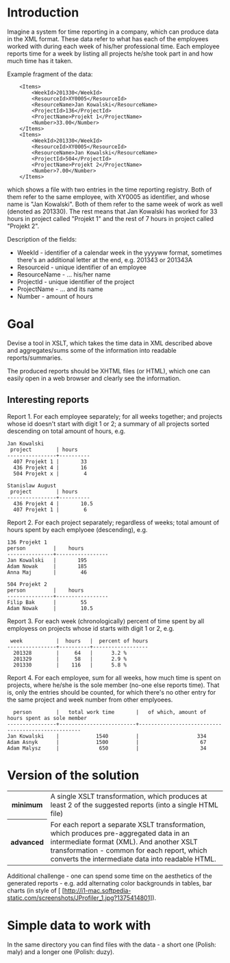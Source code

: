  Introduction
===============

Imagine a system for time reporting in a company, which can produce data in the XML format. These data refer to what has each of the employees worked with during each week of his/her professional time.
Each employee reports time for a week by listing all projects he/she took part in and how much time has it taken.

Example fragment of the data:
```
	<Items>
		<WeekId>201330</WeekId>
		<ResourceId>XY0005</ResourceId>
		<ResourceName>Jan Kowalski</ResourceName>
		<ProjectId>136</ProjectId>
		<ProjectName>Projekt 1</ProjectName>
		<Number>33.00</Number>
	</Items>
	<Items>
		<WeekId>201330</WeekId>
		<ResourceId>XY0005</ResourceId>
		<ResourceName>Jan Kowalski</ResourceName>
		<ProjectId>504</ProjectId>
		<ProjectName>Projekt 2</ProjectName>
		<Number>7.00</Number>
	</Items>
```

which shows a file with two entries in the time reporting registry. Both of them refer to the same employee, with XY0005 as identifier, and whose name is "Jan Kowalski". 
Both of them refer to the same week of work as well (denoted as 201330). The rest means that Jan Kowalski has worked for 33 hours in project called "Projekt 1" and the rest of 7 hours in project called "Projekt 2".

Description of the fields:
- WeekId - identifier of a calendar week in the yyyyww format, sometimes there's an additional letter at the end, e.g. 201343 or 201343A
- Resourceid - unique identifier of an employee
- ResourceName - ... his/her name
- ProjectId - unique identifier of the project
- ProjectName - ... and its name
- Number - amount of hours


 Goal
======

Devise a tool in XSLT, which takes the time data in XML described above and aggregates/sums some of the information into readable reports/summaries.

The produced reports should be XHTML files (or HTML), which one can easily open in a web browser and clearly see the information.

 Interesting reports
---------------------

Report 1. For each employee separately; for all weeks together; and projects whose id doesn't start with digit 1 or 2; a summary of all projects sorted descending on total amount of hours, e.g.

```
Jan Kowalski
 project        | hours
----------------+----------
  407 Projekt 1 |       33
  436 Projekt 4 |       16
  504 Projekt x |        4

Stanislaw August
 project        | hours
----------------+----------
  436 Projekt 4 |       10.5
  407 Projekt 1 |        6
```

Report 2. For each project separately; regardless of weeks; total amount of hours spent by each emplyoee (descending), e.g.


```
136 Projekt 1
person         |    hours
---------------+-----------------
Jan Kowalski   |       195
Adam Nowak     |       185
Anna Maj       |        46

504 Projekt 2
person         |    hours
---------------+-----------------
Filip Bak      |        55
Adam Nowak     |        10.5
```

Report 3. For each week (chronologically) percent of time spent by all employess on projects whose id starts with digit 1 or 2, e.g.


```
 week           |  hours   |  percent of hours
----------------+----------+------------------
  201328        |     64   |      3.2 %
  201329        |     58   |      2.9 %
  201330        |    116   |      5.8 %
```

Report 4. For each employee, sum for all weeks, how much time is spent on projects, where he/she is the sole member (no-one else reports time).
That is, only the entries should be counted, for which there's no other entry for the same project and week number from other emplyoees.

```
  person        |   total work time       |   of which, amount of hours spent as sole member
----------------+-------------------------+---------------------------------------------------
Jan Kowalski    |            1540         |                   334
Adam Asnyk      |            1500         |                    67
Adam Malysz     |             650         |                    34
```

 Version of the solution
=========================

<table>
  <tr>
   <th> minimum </th>
    <td> A single XSLT transformation, which produces at least 2 of the suggested reports (into a single HTML file)</td>
   </th>
   </tr>
   <tr>
   <th> advanced </th>
    <td> For each report a separate XSLT transformation, which produces pre-aggregated data in an intermediate format (XML).
         And another XSLT transformation - common for each report, which converts the intermediate data into readable HTML.
    </td>
   </tr>
</table>

Additional challenge - one can spend some time on the aesthetics of the generated reports - e.g. add alternating color backgrounds in tables, bar charts (in style of [
[http://i1-mac.softpedia-static.com/screenshots/JProfiler_1.jpg?1375414801]).

 Simple data to work with 
==========================

In the same directory you can find files with the data - a short one (Polish: maly) and a longer one (Polish: duzy).

